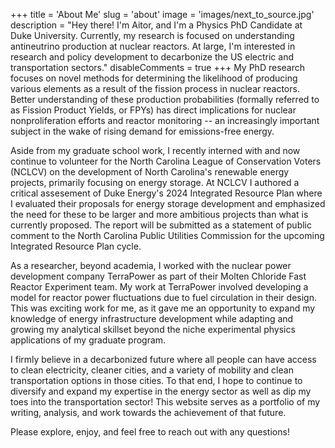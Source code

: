 +++
title = 'About Me'
slug = 'about'
image = 'images/next_to_source.jpg'
description = "Hey there! I'm Aitor, and I'm a Physics PhD Candidate at Duke University. Currently, my research is focused on understanding antineutrino production at nuclear reactors. At large, I'm interested in research and policy development to decarbonize the US electric and transportation sectors."
disableComments = true
+++
My PhD research focuses on novel methods for determining the likelihood of producing various elements as a result of the fission process in nuclear reactors. Better understanding of these production probabilities (formally referred to as Fission Product Yields, or FPYs) has direct implications for nuclear nonproliferation efforts and reactor monitoring -- an increasingly important subject in the wake of rising demand for emissions-free energy.

Aside from my graduate school work, I recently interned with and now continue to volunteer for the North Carolina League of Conservation Voters (NCLCV) on the development of North Carolina's renewable energy projects, primarily focusing on energy storage. At NCLCV I authored a critical assesement of Duke Energy's 2024 Integrated Resource Plan where I evaluated their proposals for energy storage development and emphasized the need for these to be larger and more ambitious projects than what is currently proposed. The report will be submitted as a statement of public comment to the North Carolina Public Utilities Commission for the upcoming Integrated Resource Plan cycle. 

As a researcher, beyond academia, I worked with the nuclear power development company TerraPower as part of their Molten Chloride Fast Reactor Experiment team. My work at TerraPower involved developing a model for reactor power fluctuations due to fuel circulation in their design. This was exciting work for me, as it gave me an opportunity to expand my knowledge of energy infrastructure development while adapting and growing my analytical skillset beyond the niche experimental physics applications of my graduate program.

I firmly believe in a decarbonized future where all people can have access to clean electricity, cleaner cities, and a variety of mobility and clean transportation options in those cities. To that end, I hope to continue to diversify and expand my expertise in the energy sector as well as dip my toes into the transportation sector! This website serves as a portfolio of my writing, analysis, and work towards the achievement of that future.

Please explore, enjoy, and feel free to reach out with any questions!
